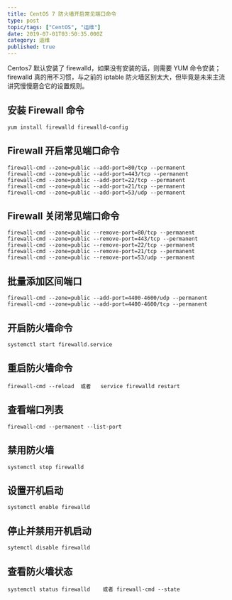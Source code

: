 ```yaml
---
title: CentOS 7 防火墙开启常见端口命令
type: post
topic/tags: ["CentOS", "运维"]
date: 2019-07-01T03:50:35.000Z
category: 运维
published: true
---
```


Centos7 默认安装了 firewalld，如果没有安装的话，则需要 YUM 命令安装；firewalld 真的用不习惯，与之前的 iptable 防火墙区别太大，但毕竟是未来主流讲究慢慢磨合它的设置规则。


## 安装 Firewall 命令
```shell
yum install firewalld firewalld-config
```


## Firewall 开启常见端口命令
```shell
firewall-cmd --zone=public --add-port=80/tcp --permanent
firewall-cmd --zone=public --add-port=443/tcp --permanent
firewall-cmd --zone=public --add-port=22/tcp --permanent
firewall-cmd --zone=public --add-port=21/tcp --permanent
firewall-cmd --zone=public --add-port=53/udp --permanent
```


## Firewall 关闭常见端口命令
```shell
firewall-cmd --zone=public --remove-port=80/tcp --permanent
firewall-cmd --zone=public --remove-port=443/tcp --permanent
firewall-cmd --zone=public --remove-port=22/tcp --permanent
firewall-cmd --zone=public --remove-port=21/tcp --permanent
firewall-cmd --zone=public --remove-port=53/udp --permanent
```


## 批量添加区间端口
```shell
firewall-cmd --zone=public --add-port=4400-4600/udp --permanent
firewall-cmd --zone=public --add-port=4400-4600/tcp --permanent
```


## 开启防火墙命令
```shell
systemctl start firewalld.service
```


## 重启防火墙命令
```shell
firewall-cmd --reload  或者   service firewalld restart
```


## 查看端口列表
```shell
firewall-cmd --permanent --list-port
```


## 禁用防火墙
```shell
systemctl stop firewalld
```


## 设置开机启动
```shell
systemctl enable firewalld
```


## 停止并禁用开机启动
```shell
sytemctl disable firewalld
```


## 查看防火墙状态
```shell
systemctl status firewalld    或者 firewall-cmd --state
```

